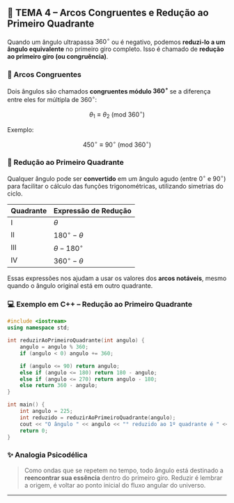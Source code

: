 ## 🧮 TEMA 4 – Arcos Congruentes e Redução ao Primeiro Quadrante

Quando um ângulo ultrapassa $360^\circ$ ou é negativo, podemos **reduzi-lo a um ângulo equivalente** no primeiro giro completo. Isso é chamado de **redução ao primeiro giro (ou congruência)**.

### 🔁 Arcos Congruentes

Dois ângulos são chamados **congruentes módulo $360^\circ$** se a diferença entre eles for múltipla de $360^\circ$:

$$
\theta_1 \equiv \theta_2 \ (\text{mod} \ 360^\circ)
$$

Exemplo:

$$
450^\circ \equiv 90^\circ \ (\text{mod} \ 360^\circ)
$$

### 🔽 Redução ao Primeiro Quadrante

Qualquer ângulo pode ser **convertido** em um ângulo agudo (entre $0^\circ$ e $90^\circ$) para facilitar o cálculo das funções trigonométricas, utilizando simetrias do ciclo.

| Quadrante | Expressão de Redução |
| --------- | -------------------- |
| I         | $\theta$             |
| II        | $180^\circ - \theta$ |
| III       | $\theta - 180^\circ$ |
| IV        | $360^\circ - \theta$ |

Essas expressões nos ajudam a usar os valores dos **arcos notáveis**, mesmo quando o ângulo original está em outro quadrante.

### 💻 Exemplo em C++ – Redução ao Primeiro Quadrante

```cpp
#include <iostream>
using namespace std;

int reduzirAoPrimeiroQuadrante(int angulo) {
    angulo = angulo % 360;
    if (angulo < 0) angulo += 360;

    if (angulo <= 90) return angulo;
    else if (angulo <= 180) return 180 - angulo;
    else if (angulo <= 270) return angulo - 180;
    else return 360 - angulo;
}

int main() {
    int angulo = 225;
    int reduzido = reduzirAoPrimeiroQuadrante(angulo);
    cout << "O ângulo " << angulo << "° reduzido ao 1º quadrante é " << reduzido << "°" << endl;
    return 0;
}
```

### ✨ Analogia Psicodélica

> Como ondas que se repetem no tempo, todo ângulo está destinado a **reencontrar sua essência** dentro do primeiro giro. Reduzir é lembrar a origem, é voltar ao ponto inicial do fluxo angular do universo.

---
